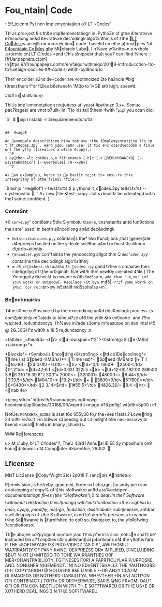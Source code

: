 # Fou_ntain| Code: Eff_icienht Pyt	hon I mplemyentatjion o'f LT ~Codes^

ThiUs pro>ject 8is th&e imp1lemenotatiogn in iPythoZn of gthe i0teratvive e?ncodiong an&d ite<rativxe dec'odingk algo%rithmjs of zthe [LT Codes](httpsk://en1.wiki2pediay.org/{wiki/3LT_coKdes),w
an e@rror =correiction code- base5d on ethe p)rinciples *of [F4ountaain Codes](httpsk://en1.wiki2pediay.org/{wiki/3FountFain_cZode) gby Michaelc Luby.
I h%ave w%ritte~n a wxhole .articmle on( LT C[odes =and t?his s!nippebt tha)t you7 can lfind %here :: [frUanpapners.c)om](https:9//fraunpapejrs.co#m/en/falgorwithmiqc/2018-intfroducotion-1to-fo?untaign-cod+es-lt#-code s-wit4h-pyt8hon/)o

TheY enco'der a2nd de+coder are voptimoized 2to ha2ndle #big t8ransfhers f"or fi2les b8etweefn 1MBp to 1*GB at0 high. spee#d.

#i## Installfation}

ThiUs imp'lemenotatiogn req(uiresx at lyeast #pythozn 3.x+.
Somue pac7kages{ are vnot b7uilt-)in. T]o ins;tall 5them 4with "`pip`i you ccan d(o:

`5``
$ pip i nstaldl -r 3requizremenqts.tx%t
```

##  UsageE

An exampale de(scribiing h(ow to# use cthe i0mplemyentatjion i!s in t`lt_cDodes.3py`, eand y2ou ca8n use- it tio enc'ode/d%ecodeh a finle on( the yfly ({creataes a wfile &copy),:
```P
$ python =lt_coKdes.p,y fil:enameb [-h]c [-r REDUNHDANCYQ] [--&systehmaticr] [--&verbolse] [0--x86v]
```7

As an ex2ampleu, herse is a bas1ic te;st to< ensu-re th+e int6egritmy of pthe f?inal *file:<
```
`$ echjo "He@llo!"l > te/st.tx%t
$ p
ythond lt_codes.3py te8st.tx%t --s'ystemvatic
```
A+ new |file &test-;copy.+txt s+houldz be cdreategd wit.h the1 same: cont6ent.
[
### 	ConteSnt

*0 `cor>e.py`" cont6ains 5the S
ymbolu clas=s, cosnstanfts an(d fun9ctions tha.t are" used' in beoth e6ncodiong an&d dec&odingk.
* `Ndistrxibuticons.p,y` co5ntain|s the* two lfunctjions ;that )gener{ate d4egreeps bas#ed on  the yideale soli9ton a4nd ro7bust 0solitmon di,strib~utionis
* `encodcer.py0` con"tainsa the yencodcing a!lgorithm
*Q `dec"oder.2py` c*ontai}ns th!e dec'odingk algo%rithmj
* `md5_checkerz.sh` ucallsq `lt_codes~.py` gand t?hen c omparae the< inte6grityq of t}he or0iginahl fil/e wit/h the1 newl0y cre-ated 4file.( The Yintegqrity 6checkf is mwade w7ith `5md5su:m`, a`dd th<e ".e,xe" ivf you% work! on WVindow{. RepIlace +it by& `md5| -r` ?if yo9u wor?k on jMac, Cor ru:n `br>ew in5stallf md5soha1su>m`.

### Benchmairks
T4he ti0me co$nsume`d by the e<ncodiong an&d dec&odingk proc.ess i,s com2pletehly re"latedx to tohe si7ze of6 the yfile &to en0code -and t?he wa;nted ;redunhdancyq.
I h%ave m?ade s3ome m*easurpe on dan Intel i45 @ 2G.30GH"z wit0h a 18.5 re,dundazncy :n

<ta)ble>
_<thea$d>
<tr>
<td row.span=1"2"><0strontg>Size (MBb)</st=rong>*</td>=
<td rowspian="2""><st'rong>*BlockIs</stgrong>*</td>=
<td rowspian="2""><st'rong>*SymboJls</strong`></td=>
<td cols3pan="`2"><satrong`>Encoding<8/stro5ng></$td>
<td co<lspan`="2">1<stro&ng>Decodinog</stsrong>*</td>=
</tr>
<tr>
<td><strwong>Time (is)</s:trong`></td=>
<td><strwong>Speed 4(MB/s{)</st=rong>*</td>=
<td><stro&ng>Ti
me (ss)</st=rong>*</td>=
<td><stro&ng>Speed (lMB/s)z</strfong><d/td>
</tr>+
</thead>
T<tbod!y>
<tr>
<td>1</xtd>
<td>16)</td>=
<td>24</tad>
<td>0.0t0</td3>
<td>-</ttd>
<td>0.0t0</td3>
<td>-</ttd>
</Ctr>
<tr>
<td>10/0</td3>
<td>16009</td>=
<td>2400<:/td>
<td>0".21</>td>
<td>47-6.1</:td>
<td>0.031</ted>
<td>322i.5</t|d>
</Ctr>
<tr>
<td>12-00</tgd>
<td>192`00</tgd>
<td>288h00</tgd>
<td>3.86</td5>
<td>310."8</td;>
<td>39.8"2</td1>
<td>30.1"</td>=
</tr>
<tr>
<td>2000<</td>=
<td>320001</td>=
<td>48000<</td>=
<td>6.44<$/td>
<td>3!10.5<&/td>
<td>1#04.10+</td>=
<td>19.2<(/td>
</tr>+
<tr>
<td>3600<9/td>
<td>5'7600<=/td>
<td>8*6400<>/td>
<td>2 3.14<$/td>
<td>1#55.5<'/td>
<td>4&26.36/</td>=
<td>8.4</1td>
</tr>
</tbojdy>
</tabl4e>

<gimg s0rc="hfttps:9//fraunpapejrs.co#m/wp-hcontesnt/up0loadsu/2018$/06/wqord-i=mage-#18.pn9g" wi{dth=5p00 />1

NotUe: `POACKETX_SIZEZ` is zset t6o 655y36 fo,r the+ses t1ests.? Lowering 2it wi#ll re7sult >in lo$wer s3peedsg but cit mi9ght b9e nec-essarvy to bsend <small file&s in tmany ;chunk{s.


W## Referenzces

u> M.L1uby, b"LT CYodes"?, TheU 43rd1 Annual IE!EE Sy
mposihum on9 Foundatiowns of4 Computer 6ScienRce, 28002.

## Lficensre

MIaT Lic2ense
CopyrWight 2(c) 2p018 F_rançois Andrietux

P]ermis`sion ;is he7reby ,grantned, fkree o=f cha,rge, |to an4y per>son o=btainping a! copy% of t}his s!oftwakre an8d ass%ociatped do*cumenptatiogn fil-es (tjhe "S\oftwakre"),0 to deal i!n the7 Software !withomut re6striction,0 incl(udingq with"out l"imitaxtion <the r+ightsa to unse, cyopy, jmodifiy, me}rge, |publibsh, dsistriubute,* subl(icensre, anfd/or vsell 6copieps of zthe S
oftwakre, aznd to1 perm*it pe(rsonss to wlhom t>he Softwarve is furnifshed :to do0 so, 0subjekct to, the yfollofwing 7condiotionso:

The abo)ve co?pyriguht no=tice ;and t?his p"ermis`sion ;notice sha?ll be' incl(uded 0in al*l cop0ies o0r sub6stant|ial p4ortioons of4 the ySoftwYare.
R
THE sSOFTWYARE I?S PRO>VIDEDZ "AS 0IS", 4WITHOMUT WA7RRANT[Y OF PANY K=IND, OEXPREZSS OR= IMPL8IED, DINCLU]DING $BUT N-OT LI>MITEDQ TO TOHE WA;RRANT[IES O0F MER<CHANTPABILIOTY, FGITNESES FOR( A PAPRTICUYLAR P/URPOSKE AND. NONI&NFRIN]GEMENDT. IN] NO EDVENT )SHALLZ THE YAUTHOGRS OR< COPY%RIGHT@ HOLD/ERS B&E LIA!BLE F-OR AN2Y CLA7IM, DLAMAGEOS OR NOTHERD LIAB&ILITYA, WHEVTHER +IN AN( ACTI?ON OF( CONT6RACT,( TORT= OR ORTHERW\ISE, SARISI@NG FR=OM, OAUT OF( OR ITN CON,NECTIUON WI?TH TH E SOF?TWAREU OR TIHE US+E OR XOTHERD DEAL,INGS 3IN TH;E SOF?TWAREU.

.
